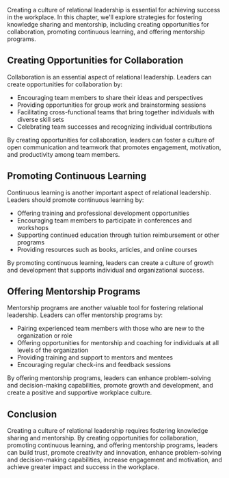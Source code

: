 
Creating a culture of relational leadership is essential for achieving success in the workplace. In this chapter, we'll explore strategies for fostering knowledge sharing and mentorship, including creating opportunities for collaboration, promoting continuous learning, and offering mentorship programs.

Creating Opportunities for Collaboration
----------------------------------------

Collaboration is an essential aspect of relational leadership. Leaders can create opportunities for collaboration by:

* Encouraging team members to share their ideas and perspectives
* Providing opportunities for group work and brainstorming sessions
* Facilitating cross-functional teams that bring together individuals with diverse skill sets
* Celebrating team successes and recognizing individual contributions

By creating opportunities for collaboration, leaders can foster a culture of open communication and teamwork that promotes engagement, motivation, and productivity among team members.

Promoting Continuous Learning
-----------------------------

Continuous learning is another important aspect of relational leadership. Leaders should promote continuous learning by:

* Offering training and professional development opportunities
* Encouraging team members to participate in conferences and workshops
* Supporting continued education through tuition reimbursement or other programs
* Providing resources such as books, articles, and online courses

By promoting continuous learning, leaders can create a culture of growth and development that supports individual and organizational success.

Offering Mentorship Programs
----------------------------

Mentorship programs are another valuable tool for fostering relational leadership. Leaders can offer mentorship programs by:

* Pairing experienced team members with those who are new to the organization or role
* Offering opportunities for mentorship and coaching for individuals at all levels of the organization
* Providing training and support to mentors and mentees
* Encouraging regular check-ins and feedback sessions

By offering mentorship programs, leaders can enhance problem-solving and decision-making capabilities, promote growth and development, and create a positive and supportive workplace culture.

Conclusion
----------

Creating a culture of relational leadership requires fostering knowledge sharing and mentorship. By creating opportunities for collaboration, promoting continuous learning, and offering mentorship programs, leaders can build trust, promote creativity and innovation, enhance problem-solving and decision-making capabilities, increase engagement and motivation, and achieve greater impact and success in the workplace.

